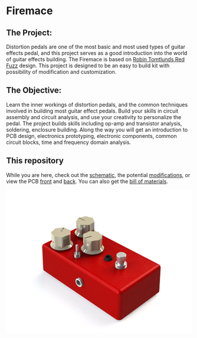 
# Firemace

## The Project:

Distortion pedals are one of the most basic and most used types of guitar effects pedal, and this project serves as a good introduction into the world of guitar effects building.
The Firemace is based on [Robin Tomtlunds Red Fuzz](http://www.generalguitargadgets.com/effects-projects/distortion/red-fuzz/) design.
This project is designed to be an easy to build kit with possibility of modification and customization.


## The Objective:

Learn the inner workings of distortion pedals, and the common techniques involved in building most guitar effect pedals.
Build your skills in circuit assembly and circuit analysis, and use your creativity to personalize the pedal.
The project builds skills including op-amp and transistor analysis, soldering, enclosure building.
Along the way you will get an introduction to PCB design, electronics prototyping, electronic components, common circuit blocks, time and frequency domain analysis.

## This repository

While you are here, check out the [schematic](firemace-schematic.pdf), the potential [modifications](modifications/), or view the PCB [front](firemace-pcb-front.png) and [back](firemace-pcb-back.png). You can also get the [bill of materials](firemace-BOM.xlsx).

![Firemace render](firemace-render.png)
